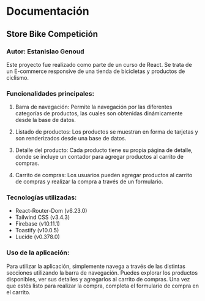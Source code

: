 # Documentación
## Store Bike Competición
### Autor: Estanislao Genoud

Este proyecto fue realizado como parte de un curso de React. Se trata de un E-commerce responsive de una tienda de bicicletas y productos de ciclismo.

### Funcionalidades principales:
1. Barra de navegación: Permite la navegación por las diferentes categorías de productos, las cuales son obtenidas dinámicamente desde la base de datos.

1. Listado de productos: Los productos se muestran en forma de tarjetas y son renderizados desde una base de datos.

1. Detalle del producto: Cada producto tiene su propia página de detalle, donde se incluye un contador para agregar productos al carrito de compras.

1. Carrito de compras: Los usuarios pueden agregar productos al carrito de compras y realizar la compra a través de un formulario.

### Tecnologías utilizadas:
- React-Router-Dom (v6.23.0)
- Tailwind CSS (v3.4.3)
- Firebase (v10.11.1)
- Toastify (v10.0.5)
- Lucide (v0.378.0)
### Uso de la aplicación:
 Para utilizar la aplicación, simplemente navega a través de las distintas secciones utilizando la barra de navegación. Puedes explorar los productos disponibles, ver sus detalles y agregarlos al carrito de compras. Una vez que estés listo para realizar la compra, completa el formulario de compra en el carrito.
